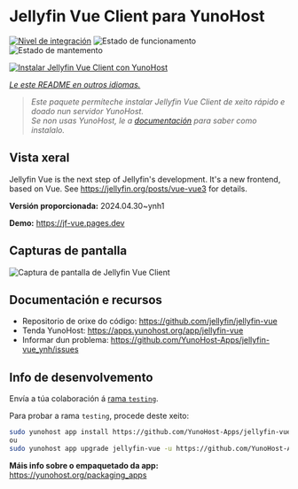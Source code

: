 <!--
NOTA: Este README foi creado automáticamente por <https://github.com/YunoHost/apps/tree/master/tools/readme_generator>
NON debe editarse manualmente.
-->

# Jellyfin Vue Client para YunoHost

[![Nivel de integración](https://dash.yunohost.org/integration/jellyfin-vue.svg)](https://dash.yunohost.org/appci/app/jellyfin-vue) ![Estado de funcionamento](https://ci-apps.yunohost.org/ci/badges/jellyfin-vue.status.svg) ![Estado de mantemento](https://ci-apps.yunohost.org/ci/badges/jellyfin-vue.maintain.svg)

[![Instalar Jellyfin Vue Client con YunoHost](https://install-app.yunohost.org/install-with-yunohost.svg)](https://install-app.yunohost.org/?app=jellyfin-vue)

*[Le este README en outros idiomas.](./ALL_README.md)*

> *Este paquete permíteche instalar Jellyfin Vue Client de xeito rápido e doado nun servidor YunoHost.*  
> *Se non usas YunoHost, le a [documentación](https://yunohost.org/install) para saber como instalalo.*

## Vista xeral

Jellyfin Vue is the next step of Jellyfin's development. It's a new frontend, based on Vue. See https://jellyfin.org/posts/vue-vue3 for details.


**Versión proporcionada:** 2024.04.30~ynh1

**Demo:** <https://jf-vue.pages.dev>

## Capturas de pantalla

![Captura de pantalla de Jellyfin Vue Client](./doc/screenshots/jellyfin-vue-homepage-2023-04.jpg)

## Documentación e recursos

- Repositorio de orixe do código: <https://github.com/jellyfin/jellyfin-vue>
- Tenda YunoHost: <https://apps.yunohost.org/app/jellyfin-vue>
- Informar dun problema: <https://github.com/YunoHost-Apps/jellyfin-vue_ynh/issues>

## Info de desenvolvemento

Envía a túa colaboración á [rama `testing`](https://github.com/YunoHost-Apps/jellyfin-vue_ynh/tree/testing).

Para probar a rama `testing`, procede deste xeito:

```bash
sudo yunohost app install https://github.com/YunoHost-Apps/jellyfin-vue_ynh/tree/testing --debug
ou
sudo yunohost app upgrade jellyfin-vue -u https://github.com/YunoHost-Apps/jellyfin-vue_ynh/tree/testing --debug
```

**Máis info sobre o empaquetado da app:** <https://yunohost.org/packaging_apps>
